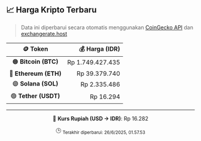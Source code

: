 

<!-- HARGA_KRIPTO -->
## 📈 Harga Kripto Terbaru

> Data ini diperbarui secara otomatis menggunakan [CoinGecko API](https://www.coingecko.com/) dan [exchangerate.host](https://exchangerate.host/)

<div align="center">

| 🪙 Token | 💰 Harga (IDR) |
|:------:|---------------:|
| 🟠 **Bitcoin (BTC)**   | Rp 1.749.427.435 |
| 🔵 **Ethereum (ETH)**  | Rp 39.379.740 |
| 🟣 **Solana (SOL)**    | Rp 2.335.486 |
| 🟢 **Tether (USDT)**   | Rp 16.294 |

---

💱 **Kurs Rupiah (USD → IDR)**: Rp 16.282

🕒 <sub>Terakhir diperbarui: 26/6/2025, 01.57.53</sub>

</div>
<!-- /HARGA_KRIPTO -->